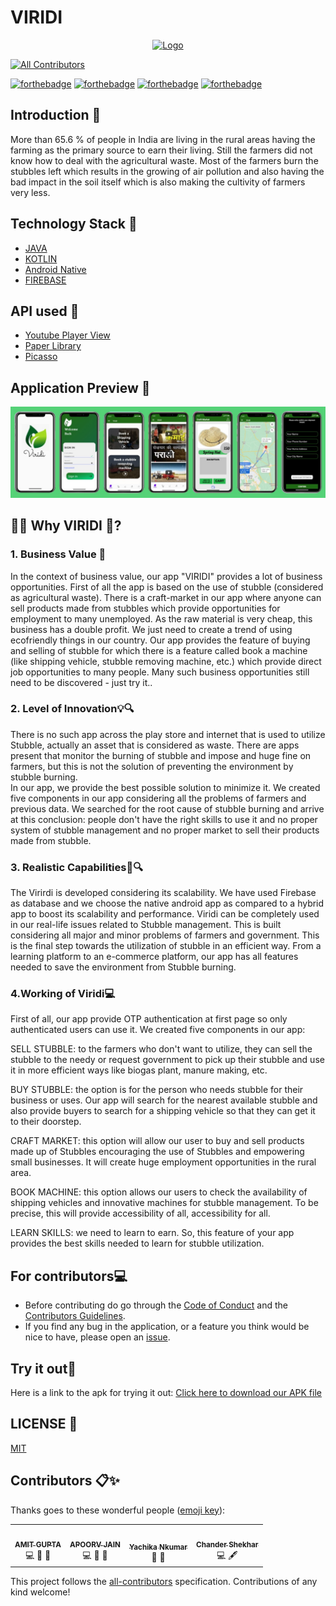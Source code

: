 # VIRIDI

<p align="center">
  <a href="https://github.com/CodeAvengers-Viridi/ViridiApp">
    <img src="https://github.com/CodeAvengers-Viridi/ViridiApp/blob/main/app/src/main/res/drawable/appbanner.png" alt="Logo" >
  </a>
  
  
<!-- ALL-CONTRIBUTORS-BADGE:START - Do not remove or modify this section -->
[![All Contributors](https://img.shields.io/badge/all_contributors-4-orange.svg?style=flat-square)](#contributors-)
<!-- ALL-CONTRIBUTORS-BADGE:END -->

[![forthebadge](https://forthebadge.com/images/badges/built-by-developers.svg)](https://forthebadge.com)
[![forthebadge](https://forthebadge.com/images/badges/powered-by-responsibility.svg)](https://forthebadge.com)
[![forthebadge](https://forthebadge.com/images/badges/open-source.svg)](https://forthebadge.com)
[![forthebadge](https://forthebadge.com/images/badges/made-with-reason.svg)](https://forthebadge.com)

## Introduction 📌
More than 65.6 % of people in India are living in the rural areas having the farming as the primary source to earn their living. Still the farmers did not know how to deal with the agricultural waste. Most of the farmers burn the stubbles left which results in the growing of air pollution and also having the bad impact in the soil itself which is also making the cultivity of farmers very less. 

## Technology Stack 🔧

* [JAVA](https://www.java.com/en/)
* [KOTLIN](https://kotlinlang.org/)
* [Android Native](https://developer.android.com/ndk)
* [FIREBASE](https://firebase.google.com/)
## API used 🔌
* [Youtube Player View](https://developers.google.com/youtube/android/player)
* [Paper Library](https://github.com/pilgr/Paper)
* [Picasso](https://square.github.io/picasso/)

## Application Preview 👀

![image](https://github.com/apoorv11jain/ViridiApp/blob/main/WhatsApp%20Image%202020-11-04%20at%209.04.00%20PM.jpeg)


## 🏃‍♂️ Why VIRIDI 🤔?
### 1. Business Value 💼
In the context of business value, our app "VIRIDI" provides a lot of business opportunities. First of all the app is based on the use of stubble (considered as agricultural waste).  There is a craft-market in our app where anyone can sell products made from stubbles which provide opportunities for employment to many unemployed. As the raw material is very cheap, this business has a double profit. We just need to create a trend of using ecofriendly things in our country.
Our app provides the feature of buying and selling of stubble for which there is a feature called book a machine (like shipping vehicle, stubble removing machine, etc.) which provide direct job opportunities to many people. Many such business opportunities still need to be discovered - just try it..
### 2. Level of Innovation💡🔍
There is no such app across the play store and internet that is used to utilize Stubble, actually an asset that is considered as waste. There are apps present that monitor the burning of stubble and impose and huge fine on farmers, but this is not the solution of preventing the environment by stubble burning.  
In our app, we provide the best possible solution to minimize it. We created five components in our app considering all the problems of farmers and previous data. We searched for the root cause of stubble burning and arrive at this conclusion:  people don't have the right skills to use it and no proper system of stubble management and no proper market to sell their products made from stubble.
### 3. Realistic Capabilities🤖🔍
The Virirdi is developed considering its scalability. We have used Firebase as  database and we choose the native android app as compared to a hybrid app to boost its scalability and performance.  Viridi can be completely used in our real-life issues related to Stubble management. This is built considering all major and minor problems of farmers and government. This is the final step towards the utilization of stubble in an efficient way. From a learning platform to an e-commerce platform, our app has all features needed to save the environment from Stubble burning.
### 4.Working of Viridi💻
First of all, our app provide OTP authentication at first page so only authenticated users can use it.
We created five components in our app:

SELL STUBBLE: to the farmers who don't want to utilize, they can sell the stubble to the needy or request government to pick up their stubble and use it in more efficient ways like biogas plant, manure making, etc.

BUY STUBBLE: the option is for the person who needs stubble for their business or uses. Our app will search for the nearest available stubble and also provide buyers to search for a shipping vehicle so that they can get it to their doorstep.

CRAFT MARKET: this option will allow our user to buy and sell products made up of Stubbles encouraging the use of Stubbles and empowering small businesses. It will create huge employment opportunities in the rural area.

BOOK MACHINE: this option allows our users to check the availability of shipping vehicles and innovative machines for stubble management. To be precise, this will provide accessibility of all, accessibility for all.

LEARN SKILLS: we need to learn to earn. So, this feature of your app provides the best skills needed to learn for stubble utilization.

## For contributors💻
- Before contributing do go through the [Code of Conduct](https://github.com/apoorv11jain/ViridiApp/blob/main/CODE_OF_CONDUCT.md) and the [Contributors Guidelines](https://github.com/apoorv11jain/ViridiApp/blob/main/contribution.md). 
- If you find any bug in the application, or a feature you think would be nice to have, please open an [issue](https://github.com/CodeAvengers-Viridi/ViridiApp/issues).

## Try it out🔌

Here is a link to the apk for trying it out: [Click here to download our APK file](https://drive.google.com/file/d/1L9E63ikpA3_Z-fRElz6-tgILeNyPJsm2/view?usp=sharing)

## LICENSE 📜

[MIT](https://github.com/apoorv11jain/ViridiApp/blob/main/LICENSE)

## Contributors 📋✨

Thanks goes to these wonderful people ([emoji key](https://allcontributors.org/docs/en/emoji-key)):

<!-- ALL-CONTRIBUTORS-LIST:START - Do not remove or modify this section -->
<!-- prettier-ignore-start -->
<!-- markdownlint-disable -->
<table>
  <tr>
      <td align="center"><a href="https://www.linkedin.com/in/amit-gupta-217b75195/"><img src="https://avatars0.githubusercontent.com/u/57069838?s=460&u=28450c4ad783726f6022cc37167c13873a865984&v=4" width="100px;" alt=""/><br /><sub><b> AMIT GUPTA</b></sub></a><br />💻 🤔 🎨 </td>
    <td align="center"><a href="https://www.linkedin.com/in/apoorv-jain-6a847219a/"><img src="https://avatars3.githubusercontent.com/u/55422668?s=460&u=9d10ab85c07a4f443531f756a3520bafb2e847b6&v=4" width="100px;" alt=""/><br /><sub><b>APOORV JAIN</b></sub></a><br />💻 🤔 📖</td>
    <td align="center"><a href="https://www.linkedin.com/in/yachika-nkumar-108734193/"><img src="https://avatars3.githubusercontent.com/u/66946112?s=400&u=90580caaf97b23dcc9609d4eb911d979cf48b749&v=4" width="100px;" alt=""/><br /><sub><b>Yachika Nkumar</b></sub></a><br />🎨 📖 </td>
      <td align="center"><a href="https://github.com/Chander-Shekhar-26"><img src="https://avatars0.githubusercontent.com/u/63891530?s=400&u=09f684f2183020898f2a5329f7f19a9feead783c&v=4" width="100px;" alt=""/><br /><sub><b>Chander Shekhar</b></sub></a><br />💻 🖋 </td>
  </tr>
</table>

<!-- markdownlint-enable -->
<!-- prettier-ignore-end -->
<!-- ALL-CONTRIBUTORS-LIST:END -->

This project follows the [all-contributors](https://github.com/all-contributors/all-contributors) specification. Contributions of any kind welcome!

